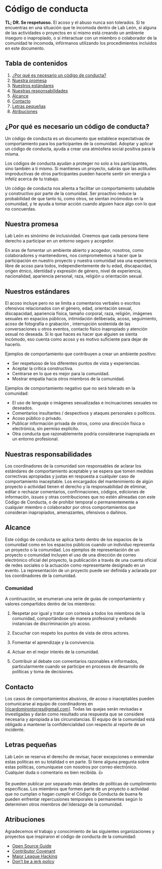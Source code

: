 # Código de conducta

**TL; DR. Se respetuoso.** El acoso y el abuso nunca son tolerados. Si te encuentras en una situación que te incomoda dentro de Lab León, si alguna de las actividades o proyectos en sí mismo está creando un ambiente inseguro o inapropiado, o si interactuar con un miembro o colaborador de la comunidad te incomoda, infórmanos utilizando los procedimientos incluidos en este documento.

## Tabla de contenidos

1. [¿Por qué es necesario un código de conducta?](#¿por-qué-es-necesario-un-código-de-conducta?)
2. [Nuestra promesa](#nuestra-promesa)
3. [Nuestros estándares](#nuestros-estándares)
4. [Nuestras responsabilidades](#nuestras-responsabilidades)
5. [Alcance](#alcance)
6. [Contacto](#contacto)
7. [Letras pequeñas](#letras-pequeñas)
8. [Atribuciones](#atribuciones)

## ¿Por qué es necesario un código de conducta?

Un código de conducta es un documento que establece expectativas de comportamiento para los participantes de la comunidad. Adoptar y aplicar un código de conducta, ayuda a crear una atmósfera social positiva para la misma.

Los códigos de conducta ayudan a proteger no solo a los participantes, sino también a ti mismo. Si mantienes un proyecto, sabrás que las actitudes improductivas de otros participantes pueden hacerte sentir sin energía o infeliz acerca de tu trabajo.

Un código de conducta nos alienta a facilitar un comportamiento saludable y constructivo por parte de la comunidad. Ser proactivo reduce la probabilidad de que tanto tú, como otros, se sientan incómodos en la comunidad, y te ayuda a tomar acción cuando alguien hace algo con lo que no concuerdas.

## Nuestra promesa

Lab León es sinónimo de inclusividad. Creemos que cada persona tiene derecho a participar en un entorno seguro y acogedor.

En aras de fomentar un ambiente abierto y acogedor, nosotros, como colaboradores y mantenedores, nos comprometemos a hacer que la participación en nuestro proyecto y nuestra comunidad sea una experiencia libre de acoso para todos, independientemente de tu edad, discapacidad, origen étnico, identidad y expresión de género, nivel de experiencia, nacionalidad, apariencia personal, raza, religión u orientación sexual.

## Nuestros estándares

El acoso incluye pero no se limita a comentarios verbales o escritos ofensivos relacionados con el género, edad, orientación sexual, discapacidad, apariencia física, tamaño corporal, raza, religión, imágenes sexuales en espacios públicos, intimidación deliberada, acoso, seguimiento, acoso de fotografía o grabación , interrupción sostenida de las conversaciones u otros eventos, contacto físico inapropiado y atención sexual no deseada. Si lo que haces es hacer que alguien se sienta incómodo, eso cuenta como acoso y es motivo suficiente para dejar de hacerlo.

Ejemplos de comportamiento que contribuyen a crear un ambiente positivo:
- Ser respetuoso de los diferentes puntos de vista y experiencias.
- Aceptar la crítica constructiva.
- Centrarse en lo que es mejor para la comunidad.
- Mostrar empatía hacia otros miembros de la comunidad.

Ejemplos de comportamiento negativo que no será tolerado en la comunidad:
- El uso de lenguaje o imágenes sexualizadas e incinuaciones sexuales no deseados.
- Comentarios insultantes / despectivos y ataques personales o políticos.
- Acoso público o privado.
- Publicar información privada de otros, como una dirección física o electrónica, sin permiso explícito.
- Otra conducta que razonablemente podría considerarse inapropiada en un entorno profesional.

## Nuestras responsabilidades

Los coordinadores de la comunidad son responsables de aclarar los estándares de comportamiento aceptable y se espera que tomen medidas correctivas apropiadas y justas en respuesta a cualquier caso de comportamiento inaceptable.
Los encargados del mantenimiento de algún proyecto o actividad tienen el derecho y la responsabilidad de eliminar, editar o rechazar comentarios, confirmaciones, códigos, ediciones de información, _issues_ y otras contribuciones que no estén alineadas con este Código de Conducta, o de prohibir temporal o permanentemente a cualquier miembro o colaborador por otros comportamientos que consideran inapropiados, amenazantes, ofensivos o dañinos.

## Alcance

Este código de conducta se aplica tanto dentro de los espacios de la comunidad como en los espacios públicos cuando un individuo representa un proyecto o la comunidad. Los ejemplos de representación de un proyecto o comunidad incluyen el uso de una dirección de correo electrónico oficial del proyecto, la publicación a través de una cuenta oficial de redes sociales o la actuación como representante designado en un evento. La representación de un proyecto puede ser definida y aclarada por los coordinadores de la comunidad.

### Comunidad

A continuación, se enumeran una serie de guías de comportamiento y valores compartidos dentro de los miembros:

1. Respetar por igual y tratar con cortesía a todos los miembros de la comunidad, comportándose de manera profesional y evitando instancias de discriminación y/o acoso.

2. Escuchar con respeto los puntos de vista de otros actores.

3. Fomentar el aprendizaje y la convivencia.

4. Actuar en el mejor interés de la comunidad.

5. Contribuir al debate con comentarios razonables e informados, particularmente cuando se participe en procesos de desarrollo de políticas y toma de decisiones.


## Contacto

Los casos de comportamientos abusivos, de acoso o inaceptables pueden comunicarse al equipo de coordinadores en [ricardomirontorres@gmail.com]. Todas las quejas serán revisadas e investigadas y darán como resultado una respuesta que se considere necesaria y apropiada a las circunstancias. El equipo de la comunidad está obligado a mantener la confidencialidad con respecto al reporte de un incidente.

## Letras pequeñas

Lab León se reserva el derecho de revisar, hacer excepciones o enmendar estas políticas en su totalidad o en parte. Si tiene alguna pregunta sobre estas políticas, comuníquese con nosotros por correo electrónico. Cualquier duda o comentario es bien recibida. :thumbsup:

Se pueden publicar por separado más detalles de políticas de cumplimiento específicas. Los miembros que formen parte de un proyecto o actividad que no cumplan o hagan cumplir el Código de Conducta de buena fe pueden enfrentar repercusiones temporales o permanentes según lo determinen otros miembros del liderazgo de la comunidad.


## Atribuciones

Agradecemos el trabajo y conocimiento de las siguientes organizaciones y proyectos que inspiraron el código de conducta de la comunidad:

- [Open Source Guide](https://github.com/github/opensource.guide/blob/master/CODE_OF_CONDUCT.md)
- [Contributor Covenant](https://www.contributor-covenant.org/)
- [Major League Hacking](https://static.mlh.io/docs/mlh-code-of-conduct.pdf)
- [Don’t be a jerk policy](https://meta.wikimedia.org/wiki/Don%27t_be_a_jerk)
